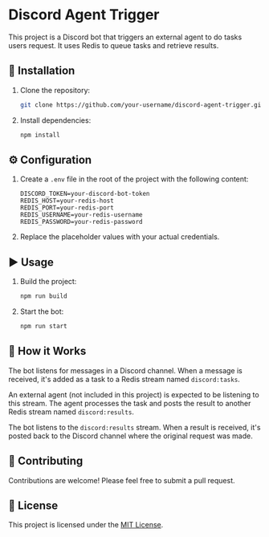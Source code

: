# Discord Agent Trigger

This project is a Discord bot that triggers an external agent to do tasks users request. It uses Redis to queue tasks and retrieve results.

## 🚀 Installation

1. Clone the repository:
   ```bash
   git clone https://github.com/your-username/discord-agent-trigger.git
   ```
2. Install dependencies:
   ```bash
   npm install
   ```

## ⚙️ Configuration

1. Create a `.env` file in the root of the project with the following content:
   ```
   DISCORD_TOKEN=your-discord-bot-token
   REDIS_HOST=your-redis-host
   REDIS_PORT=your-redis-port
   REDIS_USERNAME=your-redis-username
   REDIS_PASSWORD=your-redis-password
   ```
2. Replace the placeholder values with your actual credentials.

## ▶️ Usage

1. Build the project:
   ```bash
   npm run build
   ```
2. Start the bot:
   ```bash
   npm run start
   ```

## 🧠 How it Works

The bot listens for messages in a Discord channel. When a message is received, it's added as a task to a Redis stream named `discord:tasks`.

An external agent (not included in this project) is expected to be listening to this stream. The agent processes the task and posts the result to another Redis stream named `discord:results`.

The bot listens to the `discord:results` stream. When a result is received, it's posted back to the Discord channel where the original request was made.

## 🙏 Contributing

Contributions are welcome! Please feel free to submit a pull request.

## 📄 License

This project is licensed under the [MIT License](LICENSE).
